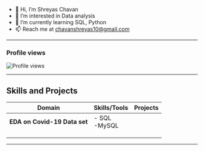 - 👋 Hi, I’m Shreyas Chavan
- 👀 I’m interested in Data analysis
- 🌱 I’m currently learning SQL, Python
- 📫 Reach me at chavanshreyas10@gmail.com

---

### Profile views
![Profile views](https://komarev.com/ghpvc/?username=Shreyaschavan10&label=Profile%20views&color=0e75b6&style=flat)

---

## Skills and Projects

| **Domain**       | **Skills/Tools**       | **Projects**       |
|-------------------|------------------------|--------------------|
| **EDA on Covid-19 Data set**                   | - SQL <br> -MySQL                        |                    |
|                   |                        |                    |
|                   |                        |                    |
|                   |                        |                    |

---


